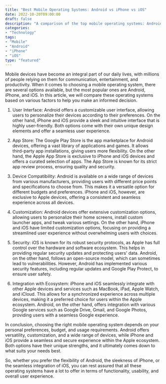 ```yaml
---
title: "Best Mobile Operating Systems: Android vs iPhone vs iOS"
date: 2022-10-20T09:00:00
draft: false
description: "A comparison of the top mobile operating systems: Android, iPhone, and iOS."
categories: 
- "Technology"
tags: 
- "Mobile"
- "Android"
- "iPhone"
- "iOS"
type: "featured"
---
```


Mobile devices have become an integral part of our daily lives, with millions of people relying on them for communication, entertainment, and productivity. When it comes to choosing a mobile operating system, there are several options available, but the most popular ones are Android, iPhone, and iOS. In this article, we will compare these operating systems based on various factors to help you make an informed decision.

1. User Interface:
   Android offers a customizable user interface, allowing users to personalize their devices according to their preferences. On the other hand, iPhone and iOS provide a sleek and intuitive interface that is highly user-friendly. Both options come with their own unique design elements and offer a seamless user experience.

2. App Store:
   The Google Play Store is the app marketplace for Android devices, offering a vast library of applications and games. It allows third-party app installations, giving users more flexibility. On the other hand, the Apple App Store is exclusive to iPhone and iOS devices and offers a curated selection of apps. The App Store is known for its strict app review process, ensuring quality and security.

3. Device Compatibility:
   Android is available on a wide range of devices from various manufacturers, providing users with different price points and specifications to choose from. This makes it a versatile option for different budgets and preferences. iPhone and iOS, however, are exclusive to Apple devices, offering a consistent and seamless experience across all devices.

4. Customization:
   Android devices offer extensive customization options, allowing users to personalize their home screens, install custom launcher apps, and tweak various settings. On the other hand, iPhone and iOS have limited customization options, focusing on providing a streamlined user experience without overwhelming users with choices.

5. Security:
   iOS is known for its robust security protocols, as Apple has full control over the hardware and software ecosystem. This helps in providing regular security updates and protecting users' data. Android, on the other hand, follows an open-source model, which can sometimes lead to vulnerabilities. However, Android has implemented various security features, including regular updates and Google Play Protect, to ensure user safety.

6. Integration with Ecosystem:
   iPhone and iOS seamlessly integrate with other Apple devices and services such as MacBook, iPad, Apple Watch, and iCloud. This allows for a synchronized experience across multiple devices, making it a preferred choice for users within the Apple ecosystem. Android, on the other hand, offers integration with various Google services such as Google Drive, Gmail, and Google Photos, providing users with a seamless Google experience.

In conclusion, choosing the right mobile operating system depends on your personal preferences, budget, and usage requirements. Android offers versatility, customization, and a wide range of devices, while iPhone and iOS provide a seamless and secure experience within the Apple ecosystem. Both options have their unique strengths, and it ultimately comes down to what suits your needs best.

So, whether you prefer the flexibility of Android, the sleekness of iPhone, or the seamless integration of iOS, you can rest assured that all these operating systems have a lot to offer in terms of functionality, usability, and overall user experience.
